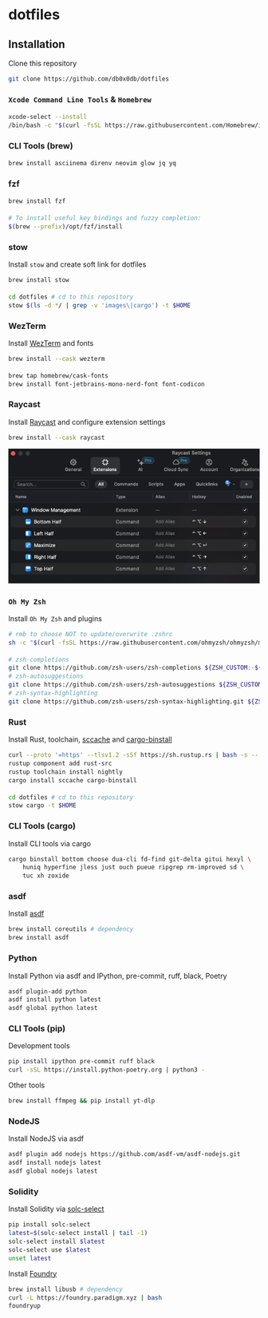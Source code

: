 # dotfiles
## Installation
Clone this repository
```bash
git clone https://github.com/db0x0db/dotfiles
```

### `Xcode Command Line Tools` & `Homebrew`
```bash
xcode-select --install
/bin/bash -c "$(curl -fsSL https://raw.githubusercontent.com/Homebrew/install/HEAD/install.sh)"
```

### CLI Tools (brew)
```bash
brew install asciinema direnv neovim glow jq yq
```

### fzf
```bash
brew install fzf

# To install useful key bindings and fuzzy completion:
$(brew --prefix)/opt/fzf/install
```

### stow
Install `stow` and create soft link for dotfiles
```bash
brew install stow

cd dotfiles # cd to this repository
stow $(ls -d */ | grep -v 'images\|cargo') -t $HOME
```

### WezTerm
Install [WezTerm](https://wezfurlong.org/wezterm/) and fonts
```bash
brew install --cask wezterm

brew tap homebrew/cask-fonts
brew install font-jetbrains-mono-nerd-font font-codicon
```

### Raycast
Install [Raycast](https://www.raycast.com/) and configure extension settings
```bash
brew install --cask raycast
```

![](images/raycast-extension-setting.png)

### `Oh My Zsh`
Install `Oh My Zsh` and plugins
```bash
# rmb to choose NOT to update/overwrite .zshrc
sh -c "$(curl -fsSL https://raw.githubusercontent.com/ohmyzsh/ohmyzsh/master/tools/install.sh)"

# zsh-completions
git clone https://github.com/zsh-users/zsh-completions ${ZSH_CUSTOM:-${ZSH:-~/.oh-my-zsh}/custom}/plugins/zsh-completions
# zsh-autosuggestions
git clone https://github.com/zsh-users/zsh-autosuggestions ${ZSH_CUSTOM:-~/.oh-my-zsh/custom}/plugins/zsh-autosuggestions
# zsh-syntax-highlighting
git clone https://github.com/zsh-users/zsh-syntax-highlighting.git ${ZSH_CUSTOM:-~/.oh-my-zsh/custom}/plugins/zsh-syntax-highlighting
```

### Rust
Install Rust, toolchain, [sccache](https://github.com/mozilla/sccache) and [cargo-binstall](https://github.com/cargo-bins/cargo-binstall)
```bash
curl --proto '=https' --tlsv1.2 -sSf https://sh.rustup.rs | bash -s -- --verbose -y --no-modify-path
rustup component add rust-src
rustup toolchain install nightly
cargo install sccache cargo-binstall

cd dotfiles # cd to this repository
stow cargo -t $HOME
```

### CLI Tools (cargo)
Install CLI tools via cargo
```bash
cargo binstall bottom choose dua-cli fd-find git-delta gitui hexyl \
    huniq hyperfine jless just ouch pueue ripgrep rm-improved sd \
    tuc xh zoxide
```

### asdf
Install [asdf](https://asdf-vm.com/)
```bash
brew install coreutils # dependency
brew install asdf
```

### Python
Install Python via asdf and IPython, pre-commit, ruff, black, Poetry
```bash
asdf plugin-add python
asdf install python latest
asdf global python latest
```

### CLI Tools (pip)
Development tools
```bash
pip install ipython pre-commit ruff black
curl -sSL https://install.python-poetry.org | python3 -
```

Other tools
```bash
brew install ffmpeg && pip install yt-dlp
```

### NodeJS
Install NodeJS via asdf
```bash
asdf plugin add nodejs https://github.com/asdf-vm/asdf-nodejs.git
asdf install nodejs latest
asdf global nodejs latest
```

### Solidity
Install Solidity via [solc-select](https://github.com/crytic/solc-select)
```bash
pip install solc-select
latest=$(solc-select install | tail -1)
solc-select install $latest
solc-select use $latest
unset latest
```

Install [Foundry](https://github.com/foundry-rs/foundry)
```bash
brew install libusb # dependency
curl -L https://foundry.paradigm.xyz | bash
foundryup
```
